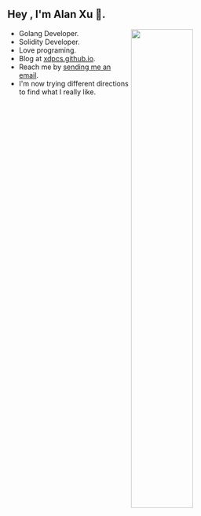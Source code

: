 ## Hey , I'm Alan Xu 👋.

<a href="https://github.com/XdpCs">
  <img align="right" src="https://github-readme-stats-git-masterrstaa-rickstaa.vercel.app/api?username=XdpCs&show_icons=true&include_all_commits=true&hide=issues&cache_seconds=1800&count_private=true&theme=radical&hide_border=true" width="50%"/>
</a>

* Golang Developer.
* Solidity Developer.
* Love programing.
* Blog at [xdpcs.github.io](https://xdpcs.github.io).
* Reach me by [sending me an email](mailto:xdpcsyy@gmail.com).
* I'm now trying different directions to find what I really like.
